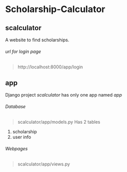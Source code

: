 # Scholarship-Calculator

## scalculator
A website to find scholarships.

###### url for login page
> http://localhost:8000/app/login

## app
Django project *scalculator* has only one app named *app*

###### Database
> scalculator/app/models.py
Has 2 tables
1. scholarship
2. user info

###### Webpages
> scalculator/app/views.py
